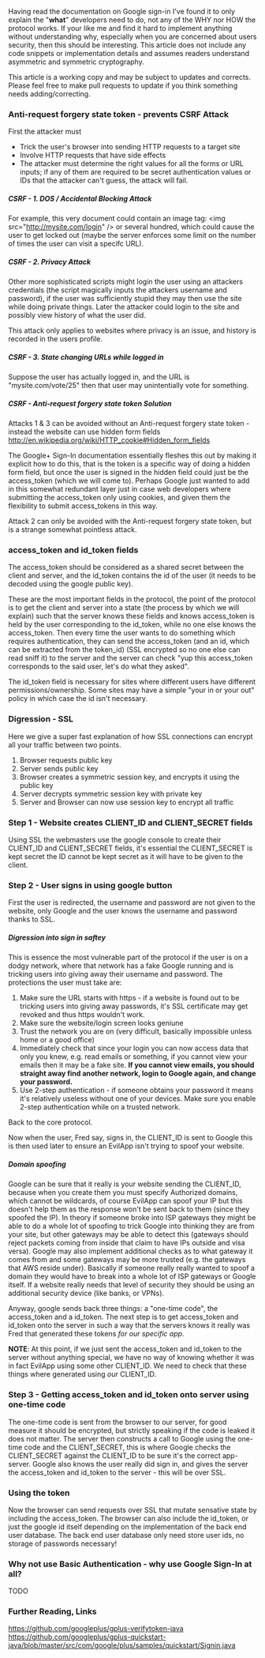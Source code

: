 Having read the documentation on Google sign-in I've found it to only explain the "**what**" developers need to do, not any of the WHY nor HOW the protocol works.  If your like me and find it hard to implement anything without understanding why, especially when you are concerned about users security, then this should be interesting.  This article does not include any code snippets or implementation details and assumes readers understand asymmetric and symmetric cryptography.

This article is a working copy and may be subject to updates and corrects.  Please feel free to make pull requests to update if you think something needs adding/correcting.

### Anti-request forgery state token - prevents CSRF Attack

First the attacker must

 - Trick the user's browser into sending HTTP requests to a target site
 - Involve HTTP requests that have side effects
 - The attacker must determine the right values for all the forms or URL inputs; if any of them are required to be secret authentication values or IDs that the attacker can't guess, the attack will fail.

##### CSRF - 1. DOS / Accidental Blocking Attack

For example, this very document could contain an image tag: \<img src="http://mysite.com/login" /\> or several hundred, which could cause the user to get locked out (maybe the server enforces some limit on the number of times the user can visit a specifc URL).  

##### CSRF - 2. Privacy Attack

Other more sophisticated scripts might login the user using an attackers credentials (the script magically inputs the attackers username and password), if the user was sufficiently stupid they may then use the site while doing private things.  Later the attacker could login to the site and possibly view history of what the user did.

This attack only applies to websites where privacy is an issue, and history is recorded in the users profile.

##### CSRF - 3. State changing URLs while logged in

Suppose the user has actually logged in, and the URL is "mysite.com/vote/25" then that user may unintentially vote for something. 

##### CSRF - Anti-request forgery state token Solution

Attacks 1 & 3 can be avoided without an Anti-request forgery state token - instead the website can use hidden form fields http://en.wikipedia.org/wiki/HTTP_cookie#Hidden_form_fields

The Google+ Sign-In documentation essentially fleshes this out by making it explicit how to do this, that is the token is a specific way of doing a hidden form field, but once the user is signed in the hidden field could just be the access_token (which we will come to). Perhaps Google just wanted to add in this somewhat redundant layer just in case web developers where submitting the access_token only using cookies, and given them the flexibility to submit access_tokens in this way.  

Attack 2 can only be avoided with the Anti-request forgery state token, but is a strange somewhat pointless attack.

### access_token and id_token fields

The access_token should be considered as a shared secret between the client and server, and the id_token contains the id of the user (it needs to be decoded using the google public key).

These are the most important fields in the protocol, the point of the protocol is to get the client and server into a state (the process by which we will explain) such that the server knows these fields and knows access_token is held by the user corresponding to the id_token, while no one else knows the access_token.  Then every time the user wants to do something which requires authentication, they can send the access_token (and an id, which can be extracted from the token_id) (SSL encrypted so no one else can read sniff it) to the server and the server can check "yup this access_token corresponds to the said user, let's do what they asked".

The id_token field is necessary for sites where different users have different permissions/ownership.  Some sites may have a simple "your in or your out" policy in which case the id isn't necessary.

### Digression - SSL

Here we give a super fast explanation of how SSL connections can encrypt all your traffic between two points.

1. Browser requests public key
2. Server sends public key
3. Browser creates a symmetric session key, and encrypts it using the public key
4. Server decrypts symmetric session key with private key
5. Server and Browser can now use session key to encrypt all traffic

### Step 1 - Website creates CLIENT_ID and CLIENT_SECRET fields

Using SSL the webmasters use the google console to create their CLIENT_ID and CLIENT_SECRET fields, it's essential the CLIENT_SECRET is kept secret the ID cannot be kept secret as it will have to be given to the client.

### Step 2 - User signs in using google button

First the user is redirected, the username and password are not given to the website, only Google and the user knows the username and password thanks to SSL.  

##### Digression into sign in saftey

This is essence the most vulnerable part of the protocol if the user is on a dodgy network, where that network has a fake Google running and is tricking users into giving away their username and password.  The protections the user must take are:

1. Make sure the URL starts with https - if a website is found out to be tricking users into giving away passwords, it's SSL certificate may get revoked and thus https wouldn't work.
2. Make sure the website/login screen looks geniune
3. Trust the network you are on (very difficult, basically impossible unless home or a good office)
4. Immediately check that since your login you can now access data that only you knew, e.g. read emails or something, if you cannot view your emails then it may be a fake site.  **If you cannot view emails, you should straight away find another network, login to Google again, and change your password.**
5. Use 2-step authentication - if someone obtains your password it means it's relatively useless without one of your devices.  Make sure you enable 2-step authentication while on a trusted network.

Back to the core protocol. 

Now when the user, Fred say, signs in, the CLIENT_ID is sent to Google this is then used later to ensure an EvilApp isn't trying to spoof your website.  

##### Domain spoofing

Google can be sure that it really is your website sending the CLIENT_ID, because when you create them you must specify Authorized domains, which cannot be wildcards, of course EvilApp can spoof your IP but this doesn't help them as the response won't be sent back to them (since they spoofed the IP).  In theory if someone broke into ISP gateways they might be able to do a whole lot of spoofing to trick Google into thinking they are from your site, but other gateways may be able to detect this (gateways should reject packets coming from inside that claim to have IPs outside and visa versa).  Google may also implement additional checks as to what gateway it comes from and some gateways may be more trusted (e.g. the gateways that AWS reside under).  Basically if someone really really wanted to spoof a domain they would have to break into a whole lot of ISP gateways or Google itself.  If a website really needs that level of security they should be using an additional security device (like banks, or VPNs).

Anyway, google sends back three things: a "one-time code", the access_token and a id_token.  The next step is to get access_token and id_token onto the server in such a way that the servers knows it really was Fred that generated these tokens *for our specific app*.

**NOTE**: At this point, if we just sent the access_token and id_token to the server without anything special, we have no way of knowing whether it was in fact EvilApp using some other CLIENT_ID.  We need to check that these things where generated using *our* CLIENT_ID.

### Step 3 - Getting access_token and id_token onto server using one-time code

The one-time code is sent from the browser to our server, for good measure it should be encrypted, but strictly speaking if the code is leaked it does not matter.  The server then constructs a call to Google using the one-time code and the CLIENT_SECRET, this is where Google checks the CLIENT_SECRET against the CLIENT_ID to be sure it's the correct app-server.  Google also knows the user really did sign in, and gives the server the access_token and id_token to the server - this will be over SSL.

### Using the token

Now the browser can send requests over SSL that mutate sensative state by including the access_token.  The browser can also include the id_token, or just the google id itself depending on the implementation of the back end user database.  The back end user database only need store user ids, no storage of passwords necessary!

### Why not use Basic Authentication - why use Google Sign-In at all?

TODO

### Further Reading, Links

https://github.com/googleplus/gplus-verifytoken-java
https://github.com/googleplus/gplus-quickstart-java/blob/master/src/com/google/plus/samples/quickstart/Signin.java
